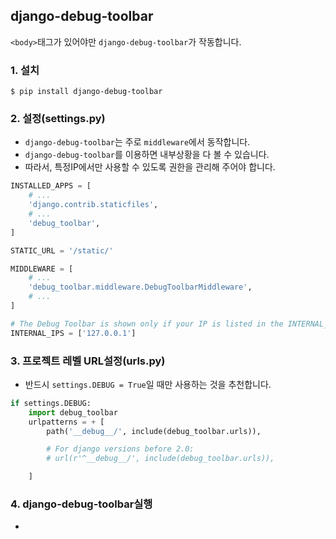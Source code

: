 ## django-debug-toolbar

`<body>`태그가 있어야만 `django-debug-toolbar`가 작동합니다.

### 1. 설치

```
$ pip install django-debug-toolbar
```

### 2. 설정(settings.py)

- `django-debug-toolbar`는 주로 `middleware`에서 동작합니다.
- `django-debug-toolbar`를 이용하면 내부상황을 다 볼 수 있습니다.
- 따라서, 특정IP에서만 사용할 수 있도록 권한을 관리해 주어야 합니다.

```python
INSTALLED_APPS = [
    # ...
    'django.contrib.staticfiles',
    # ...
    'debug_toolbar',
]

STATIC_URL = '/static/'

MIDDLEWARE = [
    # ...
    'debug_toolbar.middleware.DebugToolbarMiddleware',
    # ...
]

# The Debug Toolbar is shown only if your IP is listed in the INTERNAL_IPS setting.
INTERNAL_IPS = ['127.0.0.1']
```

### 3. 프로젝트 레벨 URL설정(urls.py)

- 반드시 `settings.DEBUG = True`일 때만 사용하는 것을 추천합니다.

```python
if settings.DEBUG:
    import debug_toolbar
    urlpatterns = + [
        path('__debug__/', include(debug_toolbar.urls)),

        # For django versions before 2.0:
        # url(r'^__debug__/', include(debug_toolbar.urls)),

    ]
```

### 4. django-debug-toolbar실행

- 